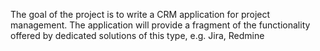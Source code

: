 
The goal of the project is to write a CRM application for project management.
The application will provide a fragment of the functionality offered by dedicated solutions of this type, e.g. Jira, Redmine